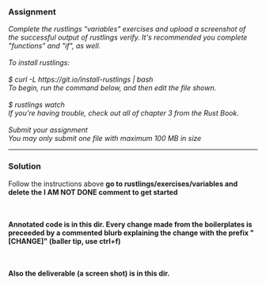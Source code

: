 ### Assignment
<i>
Complete the rustlings "variables" exercises and upload a screenshot of the successful output of rustlings verify. It's recommended you complete "functions" and "if", as well.
<br/><br/>
To install rustlings:
<br/><br/>
$ curl -L https://git.io/install-rustlings | bash<br/>
To begin, run the command below, and then edit the file shown.
<br/><br/>
$ rustlings watch<br/>
If you're having trouble, check out all of chapter 3 from the Rust Book.
<br/><br/>
Submit your assignment<br/>
You may only submit one file with maximum 100 MB in size
</i>
<hr/>

### Solution
Follow the instructions above
<b>go to rustlings/exercises/variables and delete the I AM NOT DONE comment to get started</b>


<br/> <br/> 
<b>Annotated code is in this dir. Every change made from the boilerplates is preceeded by a commented blurb explaining the change with the prefix "[CHANGE]" (baller tip, use ctrl+f)  <b>


<br/> <br/> 
Also the deliverable (a screen shot) is in this dir.

